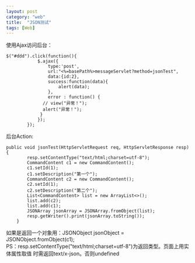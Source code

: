 ```yaml
---
layout: post
category: "web"
title:  "JSON测试"
tags: [Web]
---
```

使用Ajax访问后台：  


    $("#ddd").click(function(){
    			$.ajax({
    				type:'post',
    				url:"<%=basePath%>messageServlet?method=jsonTest",
    				data:{id:2},
    				success:function(data){
    					alert(data);					
    				},
    				error : function() {
    			  // view("异常！");
    			  alert("异常！");
    			 }
    			});
    		});

后台Action:  

    public void jsonTest(HttpServletRequest req, HttpServletResponse resp) {
    		resp.setContentType("text/html;charset=utf-8");
    		CommandContent c1 = new CommandContent();
    		c1.setId(1);
    		c1.setDescription("第一个");
    		CommandContent c2 = new CommandContent();
    		c2.setId(1);
    		c2.setDescription("第二个");
    		List<CommandContent> list = new ArrayList<>();
    		list.add(c2);
    		list.add(c1);
    		JSONArray jsonArray = JSONArray.fromObject(list);
    		resp.getWriter().print(jsonArray.toString());
    	}  

如果是返回一个对象用：JSONObject jsonObject = JSONObject.fromObject(c1);  
PS：resp.setContentType("text/html;charset=utf-8")为返回类型。页面上用实体属性取值
时需返回text/x-json。否则undefined